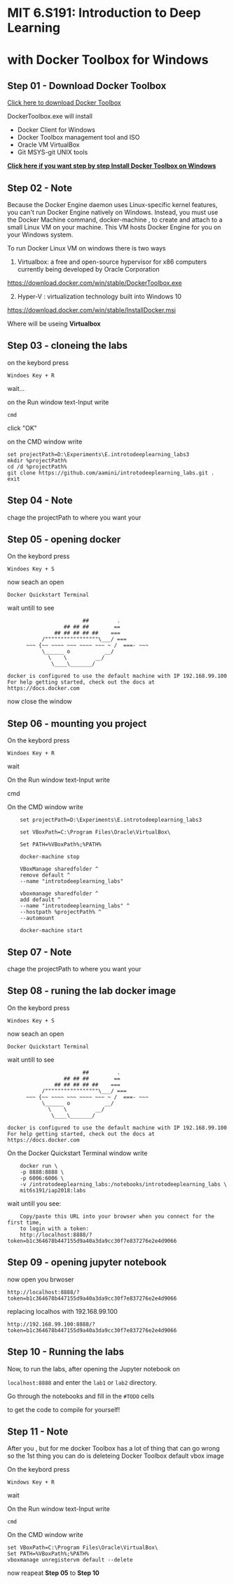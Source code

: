
# MIT 6.S191: Introduction to Deep Learning 
# with Docker Toolbox for Windows


## Step 01 - Download Docker Toolbox

[Click here to download Docker Toolbox](https://download.docker.com/win/stable/DockerToolbox.exe)

DockerToolbox.exe will install

* Docker Client for Windows
* Docker Toolbox management tool and ISO
* Oracle VM VirtualBox
* Git MSYS-git UNIX tools


[**Click here if you want step by step Install Docker Toolbox on Windows**](https://docs.docker.com/toolbox/toolbox_install_windows/)


## Step 02 - Note

Because the Docker Engine daemon uses Linux-specific kernel features, you can't run Docker Engine natively on Windows. Instead, you must use the Docker Machine command, docker-machine , to create and attach to a small Linux VM on your machine. This VM hosts Docker Engine for you on your Windows system.

To run Docker Linux VM on windows there is two ways

1. Virtualbox:
a free and open-source hypervisor for x86 computers currently being developed by Oracle Corporation

https://download.docker.com/win/stable/DockerToolbox.exe

2. Hyper-V :
virtualization technology built into Windows 10

https://download.docker.com/win/stable/InstallDocker.msi

Where will be useing **Virtualbox**

## Step 03 - cloneing the labs

on the keybord press

    Windoes Key + R

wait...

on the Run window text-Input write 

    cmd

click "OK"

on the CMD window write 

    set projectPath=D:\Experiments\E.introtodeeplearning_labs3
    mkdir %projectPath%
    cd /d %projectPath%
    git clone https://github.com/aamini/introtodeeplearning_labs.git .
    exit

## Step 04 - Note

chage the projectPath to where you want your

## Step 05 - opening docker
    
On the keybord press

    Windoes Key + S
    
now seach an open 

    Docker Quickstart Terminal

wait untill to see

                            ##         .
                      ## ## ##        ==
                   ## ## ## ## ##    ===
               /"""""""""""""""""\___/ ===
          ~~~ {~~ ~~~~ ~~~ ~~~~ ~~~ ~ /  ===- ~~~
               \______ o           __/
                 \    \         __/
                  \____\_______/

    docker is configured to use the default machine with IP 192.168.99.100
    For help getting started, check out the docs at https://docs.docker.com


now close the window

## Step 06 - mounting you project

On the keybord press

    Windoes Key + R

wait

On the Run window text-Input write 

  cmd

On the CMD window write 

        set projectPath=D:\Experiments\E.introtodeeplearning_labs3

        set VBoxPath=C:\Program Files\Oracle\VirtualBox\

        Set PATH=%VBoxPath%;%PATH%

        docker-machine stop

        VBoxManage sharedfolder ^
        remove default ^
        --name "introtodeeplearning_labs"

        vboxmanage sharedfolder ^
        add default ^
        --name "introtodeeplearning_labs" ^
        --hostpath %projectPath% ^
        --automount
        
        docker-machine start  
    
## Step 07 - Note

chage the projectPath to where you want your

## Step 08 - runing the lab docker image

On the keybord press

    Windoes Key + S
    
now seach an open 

    Docker Quickstart Terminal

wait untill to see

                            ##         .
                      ## ## ##        ==
                   ## ## ## ## ##    ===
               /"""""""""""""""""\___/ ===
          ~~~ {~~ ~~~~ ~~~ ~~~~ ~~~ ~ /  ===- ~~~
               \______ o           __/
                 \    \         __/
                  \____\_______/

    docker is configured to use the default machine with IP 192.168.99.100
    For help getting started, check out the docs at https://docs.docker.com

On the Docker Quickstart Terminal window write 

        docker run \
        -p 8888:8888 \
        -p 6006:6006 \
        -v /introtodeeplearning_labs:/notebooks/introtodeeplearning_labs \
        mit6s191/iap2018:labs


wait untill you see:

        Copy/paste this URL into your browser when you connect for the first time,
        to login with a token:
        http://localhost:8888/?token=b1c364678b447155d9a40a3da9cc30f7e837276e2e4d9066



## Step 09 - opening jupyter notebook

now open you brwoser  

    http://localhost:8888/?token=b1c364678b447155d9a40a3da9cc30f7e837276e2e4d9066
  
replacing localhos with 192.168.99.100

    http://192.168.99.100:8888/?token=b1c364678b447155d9a40a3da9cc30f7e837276e2e4d9066


## Step 10 - Running the labs

Now, to run the labs, after opening the Jupyter notebook on

`localhost:8888` and enter the `lab1` or `lab2` directory.

Go through the notebooks and fill in the `#TODO` cells 

to get the code to compile for yourself!


## Step 11 - Note

After you , but for me docker Toolbox has 
a lot of thing that can go wrong so the 
1st thing you can do is deleteing Docker 
Toolbox default vbox image

On the keybord press

    Windows Key + R

wait

On the Run window text-Input write 

    cmd

On the CMD window write 
    
    set VBoxPath=C:\Program Files\Oracle\VirtualBox\
    Set PATH=%VBoxPath%;%PATH%
    vboxmanage unregistervm default --delete

now reapeat **Step 05** to **Step 10**

